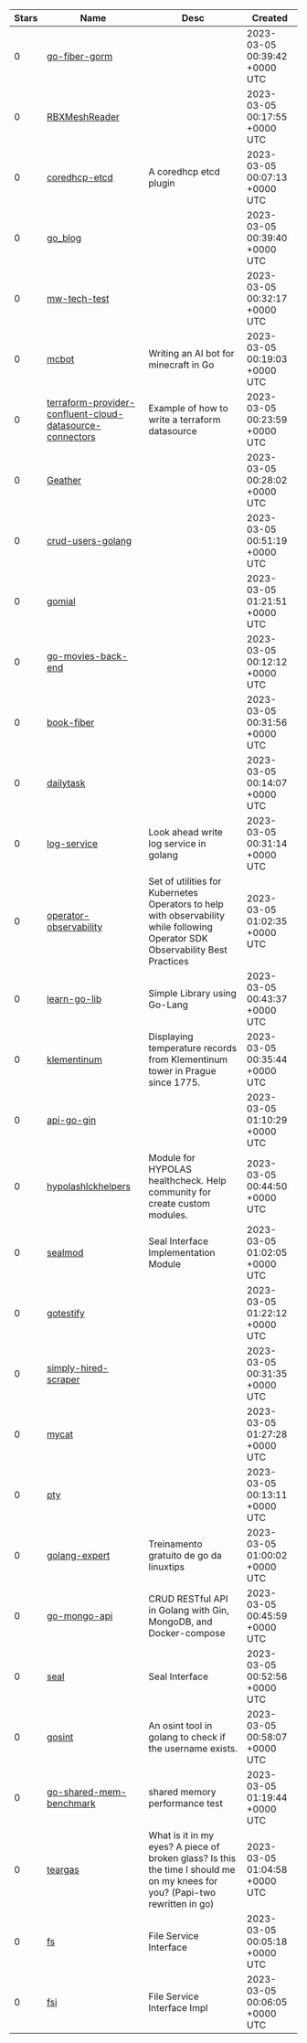 | Stars | Name | Desc | Created | 
| ----- | ------- | ------------- | ------------- |
| 0 | [go-fiber-gorm](https://github.com/aldiresaldim/go-fiber-gorm) |  | 2023-03-05 00:39:42 +0000 UTC |
| 0 | [RBXMeshReader](https://github.com/Haydz6/RBXMeshReader) |  | 2023-03-05 00:17:55 +0000 UTC |
| 0 | [coredhcp-etcd](https://github.com/lrascao/coredhcp-etcd) | A coredhcp etcd plugin | 2023-03-05 00:07:13 +0000 UTC |
| 0 | [go_blog](https://github.com/tokenline/go_blog) |  | 2023-03-05 00:39:40 +0000 UTC |
| 0 | [mw-tech-test](https://github.com/hijasveerasan/mw-tech-test) |  | 2023-03-05 00:32:17 +0000 UTC |
| 0 | [mcbot](https://github.com/paixram/mcbot) | Writing an AI bot for minecraft in Go | 2023-03-05 00:19:03 +0000 UTC |
| 0 | [terraform-provider-confluent-cloud-datasource-connectors](https://github.com/GeoffWilliams/terraform-provider-confluent-cloud-datasource-connectors) | Example of how to write a terraform datasource | 2023-03-05 00:23:59 +0000 UTC |
| 0 | [Geather](https://github.com/PyuDevv/Geather) |  | 2023-03-05 00:28:02 +0000 UTC |
| 0 | [crud-users-golang](https://github.com/eastor112/crud-users-golang) |  | 2023-03-05 00:51:19 +0000 UTC |
| 0 | [gomial](https://github.com/xishengcai/gomial) |  | 2023-03-05 01:21:51 +0000 UTC |
| 0 | [go-movies-back-end](https://github.com/luancortezdev/go-movies-back-end) |  | 2023-03-05 00:12:12 +0000 UTC |
| 0 | [book-fiber](https://github.com/devlongs/book-fiber) |  | 2023-03-05 00:31:56 +0000 UTC |
| 0 | [dailytask](https://github.com/dimasyudhana/dailytask) |  | 2023-03-05 00:14:07 +0000 UTC |
| 0 | [log-service](https://github.com/hash167/log-service) | Look ahead write log service in golang | 2023-03-05 00:31:14 +0000 UTC |
| 0 | [operator-observability](https://github.com/machadovilaca/operator-observability) | Set of utilities for Kubernetes Operators to help with observability while following Operator SDK Observability Best Practices | 2023-03-05 01:02:35 +0000 UTC |
| 0 | [learn-go-lib](https://github.com/cibofdevs/learn-go-lib) | Simple Library using Go-Lang | 2023-03-05 00:43:37 +0000 UTC |
| 0 | [klementinum](https://github.com/chlachula/klementinum) | Displaying temperature records from Klementinum tower in Prague since 1775. | 2023-03-05 00:35:44 +0000 UTC |
| 0 | [api-go-gin](https://github.com/jaquelineabreu/api-go-gin) |  | 2023-03-05 01:10:29 +0000 UTC |
| 0 | [hypolashlckhelpers](https://github.com/hypolas/hypolashlckhelpers) | Module for HYPOLAS healthcheck. Help community for create custom modules. | 2023-03-05 00:44:50 +0000 UTC |
| 0 | [sealmod](https://github.com/codeallergy/sealmod) | Seal Interface Implementation Module | 2023-03-05 01:02:05 +0000 UTC |
| 0 | [gotestify](https://github.com/dvterry/gotestify) |  | 2023-03-05 01:22:12 +0000 UTC |
| 0 | [simply-hired-scraper](https://github.com/ethnB/simply-hired-scraper) |  | 2023-03-05 00:31:35 +0000 UTC |
| 0 | [mycat](https://github.com/shimabukuromeg/mycat) |  | 2023-03-05 01:27:28 +0000 UTC |
| 0 | [pty](https://github.com/baytan0720/pty) |  | 2023-03-05 00:13:11 +0000 UTC |
| 0 | [golang-expert](https://github.com/laudo395/golang-expert) | Treinamento gratuito de go da linuxtips | 2023-03-05 01:00:02 +0000 UTC |
| 0 | [go-mongo-api](https://github.com/danyaobertan/go-mongo-api) | CRUD RESTful API in Golang with Gin, MongoDB, and Docker-compose | 2023-03-05 00:45:59 +0000 UTC |
| 0 | [seal](https://github.com/codeallergy/seal) | Seal Interface | 2023-03-05 00:52:56 +0000 UTC |
| 0 | [gosint](https://github.com/Fastiraz/gosint) | An osint tool in golang to check if the username exists. | 2023-03-05 00:58:07 +0000 UTC |
| 0 | [go-shared-mem-benchmark](https://github.com/crypto-wolf-1203/go-shared-mem-benchmark) | shared memory performance test | 2023-03-05 01:19:44 +0000 UTC |
| 0 | [teargas](https://github.com/VentGrey/teargas) | What is it in my eyes? A piece of broken glass? Is this the time I should me on my knees for you?  (Papi-two rewritten in go) | 2023-03-05 01:04:58 +0000 UTC |
| 0 | [fs](https://github.com/codeallergy/fs) | File Service Interface | 2023-03-05 00:05:18 +0000 UTC |
| 0 | [fsi](https://github.com/codeallergy/fsi) | File Service Interface Impl | 2023-03-05 00:06:05 +0000 UTC |

